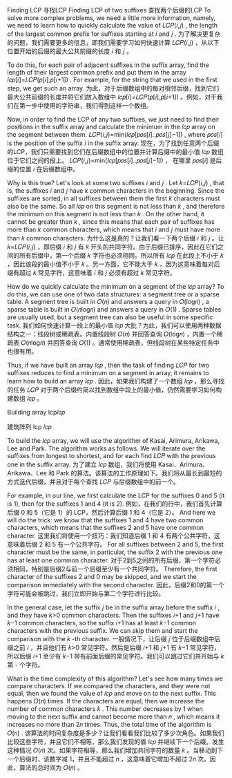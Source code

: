 Finding LCP 寻找LCP
Finding LCP of two suffixes
查找两个后缀的LCP
To solve more complex problems, we need a little more information, namely, we need to learn how to quickly calculate the value of 𝐿𝐶𝑃(𝑖,𝑗)
, the length of the largest common prefix for suffixes starting at 𝑖
 and 𝑗
.
为了解决更复杂的问题，我们需要更多的信息，即我们需要学习如何快速计算 𝐿𝐶𝑃(𝑖,𝑗)
 ，从以下位置开始的后缀的最大公共前缀的长度 𝑖
 和 𝑗
 。

To do this, for each pair of adjacent suffixes in the suffix array, find the length of their largest common prefix and put them in the array 𝑙𝑐𝑝[𝑖]=𝐿𝐶𝑃(𝑝[𝑖],𝑝[𝑖+1])
. For example, for the string that we used in the first step, we get such an array.
为此，对于后缀数组中的每对相邻后缀，找到它们最大公共前缀的长度并将它们放入数组中 𝑙𝑐𝑝[𝑖]=𝐿𝐶𝑃(𝑝[𝑖],𝑝[𝑖+1])
 。例如，对于我们在第一步中使用的字符串，我们得到这样一个数组。



Now, in order to find the LCP of any two suffixes, we just need to find their positions in the suffix array and calculate the minimum in the 𝑙𝑐𝑝
 array on the segment between them. 𝐿𝐶𝑃(𝑖,𝑗)=min(𝑙𝑐𝑝[𝑝𝑜𝑠[𝑖]..𝑝𝑜𝑠[𝑗]−1])
, where 𝑝𝑜𝑠[𝑖]
 is the position of the suffix 𝑖
 in the suffix array.
现在，为了找到任意两个后缀的LCP，我们只需要找到它们在后缀数组中的位置并计算后缀中的最小值 𝑙𝑐𝑝
 数组位于它们之间的段上。 𝐿𝐶𝑃(𝑖,𝑗)=min(𝑙𝑐𝑝[𝑝𝑜𝑠[𝑖]..𝑝𝑜𝑠[𝑗]−1])
 ， 在哪里 𝑝𝑜𝑠[𝑖]
 是后缀的位置 𝑖
 在后缀数组中。

Why is this true? Let's look at some two suffixes 𝑖
 and 𝑗
. Let 𝑘=𝐿𝐶𝑃(𝑖,𝑗)
, that is, the suffixes 𝑖
 and 𝑗
 have 𝑘
 common characters in the beginning. Since the suffixes are sorted, in all suffixes between them the first 𝑘
 characters must also be the same. So all 𝑙𝑐𝑝
 on this segment is not less than 𝑘
, and therefore the minimum on this segment is not less than 𝑘
. On the other hand, it cannot be greater than 𝑘
, since this means that each pair of suffixes has more than 𝑘
 common characters, which means that 𝑖
 and 𝑗
 must have more than 𝑘
 common characters.
为什么这是真的？让我们看一下两个后缀 𝑖
 和 𝑗
 。让 𝑘=𝐿𝐶𝑃(𝑖,𝑗)
 ，即后缀 𝑖
 和 𝑗
 有 𝑘
 开头的共同字符。由于后缀已排序，因此在它们之间的所有后缀中，第一个后缀 𝑘
 字符也必须相同。所以所有 𝑙𝑐𝑝
 在此段上不小于 𝑘
 ，因此该段的最小值不小于 𝑘
 。另一方面，它不能大于 𝑘
 ，因为这意味着每对后缀有超过 𝑘
 常见字符，这意味着 𝑖
 和 𝑗
 必须有超过 𝑘
 常见字符。

How do we quickly calculate the minimum on a segment of the 𝑙𝑐𝑝
 array? To do this, we can use one of two data structures: a segment tree or a sparse table. A segment tree is built in 𝑂(𝑛)
 and answers a query in 𝑂(log𝑛)
, a sparse table is built in 𝑂(𝑛log𝑛)
 and answers a query in 𝑂(1)
. Sparse tables are usually used, but a segment tree can also be useful in some specific task.
我们如何快速计算一段上的最小值 𝑙𝑐𝑝
 大批？为此，我们可以使用两种数据结构之一：线段树或稀疏表。内置线段树 𝑂(𝑛)
 并回答查询 𝑂(log𝑛)
 ，内置一个稀疏表 𝑂(𝑛log𝑛)
 并回答查询 𝑂(1)
 。通常使用稀疏表，但线段树在某些特定任务中也很有用。

Thus, if we have built an array 𝑙𝑐𝑝
, then the task of finding 𝐿𝐶𝑃
 for two suffixes reduces to find a minimum on a segment in array, it remains to learn how to build an array 𝑙𝑐𝑝
.
因此，如果我们构建了一个数组 𝑙𝑐𝑝
 ，那么寻找的任务 𝐿𝐶𝑃
 对于两个后缀约简以找到数组中段上的最小值，仍然需要学习如何构建数组 𝑙𝑐𝑝
 。

Building array lcp𝑙𝑐𝑝

建筑阵列 lcp 𝑙𝑐𝑝

To build the 𝑙𝑐𝑝
 array, we will use the algorithm of Kasai, Arimura, Arikawa, Lee and Park. The algorithm works as follows. We will iterate over the suffixes from longest to shortest, and for each find 𝐿𝐶𝑃
 with the previous one in the suffix array.
为了建立 𝑙𝑐𝑝
 数组，我们将使用 Kasai、Arimura、Arikawa、Lee 和 Park 的算法。该算法的工作原理如下。我们将从最长到最短的方式迭代后缀，并且对于每个查找 𝐿𝐶𝑃
 与后缀数组中的前一个。

For example, in our line, we first calculate the LCP for the suffixes 0 and 5 (it is 1), then for the suffixes 1 and 4 (it is 2).
例如，在我们的行中，我们首先计算后缀 0 和 5（它是 1）的 LCP，然后计算后缀 1 和 4（它是 2）。
And here we will do the trick: we know that the suffixes 1 and 4 have two common characters, which means that the suffixes 2 and 5 have one common character.
这里我们将使用一个技巧：我们知道后缀 1 和 4 有两个公共字符，这意味着后缀 2 和 5 有一个公共字符。
For all suffixes between 2 and 5, the first character must be the same, in particular, the suffix 2 with the previous one has at least one common character.
对于2到5之间的所有后缀，第一个字符必须相同，特别是后缀2与前一个后缀至少有一个共同字符。
Therefore, the first character of the suffixes 2 and 0 may be skipped, and we start the comparison immediately with the second character.
因此，后缀2和0的第一个字符可能会被跳过，我们立即开始与第二个字符进行比较。



In the general case, let the suffix 𝑗
 be in the suffix array before the suffix 𝑖
, and they have 𝑘>0
 common characters. Then the suffixes 𝑖+1
 and 𝑗+1
 have 𝑘−1
 common characters, so the suffix 𝑖+1
 has at least 𝑘−1
 common characters with the previous suffix. We can skip them and start the comparison with the 𝑘
-th character.
一般情况下，让后缀 𝑗
 位于后缀数组中后缀之前 𝑖
 ，并且他们有 𝑘>0
 常见字符。然后是后缀 𝑖+1
 和 𝑗+1
 有 𝑘−1
 常见字符，所以后缀 𝑖+1
 至少有 𝑘−1
 带有前面后缀的常见字符。我们可以跳过它们并开始与 𝑘
 第 - 个字符。

What is the time complexity of this algorithm? Let's see how many times we compare characters. If we compared the characters, and they were not equal, then we found the value of 𝑙𝑐𝑝
 and move on to the next suffix. This happens 𝑂(𝑛)
 times. If the characters are equal, then we increase the number of common characters 𝑘
. This number decreases by 1 when moving to the next suffix and cannot become more than 𝑛
, which means it increases no more than 2𝑛
 times. Thus, the total time of the algorithm is 𝑂(𝑛)
.
该算法的时间复杂度是多少？让我们看看我们比较了多少次角色。如果我们比较这些字符，并且它们不相等，那么我们发现的值 𝑙𝑐𝑝
 并继续下一个后缀。发生这种情况 𝑂(𝑛)
 次。如果字符相等，那么我们增加共同字符的数量 𝑘
 。当移动到下一个后缀时，该数字减 1，并且不能超过 𝑛
 ，这意味着它增加不超过 2𝑛
 次。因此，算法的总时间为 𝑂(𝑛)
 。


 